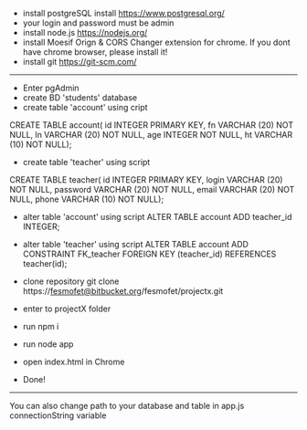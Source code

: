 
* install postgreSQL install https://www.postgresql.org/ 
* your login and password must be admin
* install node.js https://nodejs.org/
* install Moesif Orign & CORS Changer extension for chrome. If you dont have chrome browser, please install it!
* install git https://git-scm.com/
--- 

* Enter pgAdmin
* create BD 'students' database
* create table 'account' using cript

CREATE TABLE account(
id INTEGER PRIMARY KEY,
fn VARCHAR (20) NOT NULL,
ln VARCHAR (20) NOT NULL,
age INTEGER  NOT NULL,
ht VARCHAR (10) NOT NULL);

* create table 'teacher' using script

CREATE TABLE teacher(
id INTEGER PRIMARY KEY,
login VARCHAR (20) NOT NULL,
password VARCHAR (20) NOT NULL,
email VARCHAR (20) NOT NULL,
phone VARCHAR (10) NOT NULL);  

* alter table 'account' using script
  ALTER TABLE account
  ADD teacher_id INTEGER;
* alter table 'teacher' using script
ALTER TABLE account
ADD CONSTRAINT FK_teacher
FOREIGN KEY (teacher_id) REFERENCES teacher(id);

* clone repository git clone https://fesmofet@bitbucket.org/fesmofet/projectx.git
* enter to projectX folder
* run npm i
* run node app
* open index.html in Chrome
* Done!

---
You can also change path to your database and table in app.js connectionString variable


